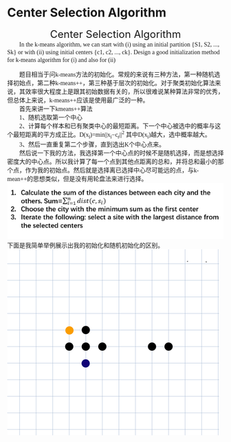# Center Selection Algorithm

<center><font size =5>Center Selection Algorithm</font></center>
<font face="黑体">&emsp;&emsp;In the k-means algorithm, we can start with (i) using an initial partition {S1, S2, ..., Sk} or with (ii) using initial centers {c1, c2, ..., ck}. Design a good initialization method for k-means algorithm for (i) and also for (ii)
 
</font>
<font face="黑体"> 

 &emsp;&emsp;题目相当于问k-means方法的初始化。常规的来说有三种方法，第一种随机选择初始点，第二种k-means++，第三种基于层次的初始化。对于聚类初始化算法来说，其效率很大程度上是跟其初始数据有关的，所以很难说某种算法非常的优秀，但总体上来说，k-means++应该是使用最广泛的一种。  
 &emsp;&emsp;首先来讲一下kmeans++算法  
 &emsp;&emsp;1、随机选取第一个中心  
 &emsp;&emsp;2、计算每个样本和已有聚类中心的最短距离。下一个中心被选中的概率与这个最短距离的平方成正比。D(x<sub>i</sub>)=min||x<sub>i</sub>−c<sub>r</sub>||<sup>2</sup> 其中D(x<sub>i</sub>)越大，选中概率越大。  
 &emsp;&emsp;3、然后一直重复第二个步骤，直到选出K个中心点来。  
&emsp;&emsp;然后说一下我的方法，我选择第一个中心点的时候不是随机选择，而是想选择密度大的中心点。所以我计算了每一个点到其他点距离的总和，并将总和最小的那个点，作为我的初始点。然后就是选择离已选择中心尽可能远的点，与k-mean++的思想类似，但是没有用轮盘法来进行选择。
![avater](https://raw.githubusercontent.com/cocowenlw/blog-picture/master/hugo/initial%20step.jpg)  
下面是我简单举例展示出我的初始化和随机初始化的区别。  
![avater](https://raw.githubusercontent.com/cocowenlw/blog-picture/master/hugo/initial%201.jpg)
 


